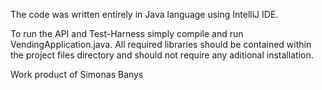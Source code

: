 The code was written entirely in Java language using IntelliJ IDE. 

To run the API and Test-Harness simply compile and run VendingApplication.java. 
All required libraries should be contained within the project files directory and should not require any aditional installation.

Work product of Simonas Banys